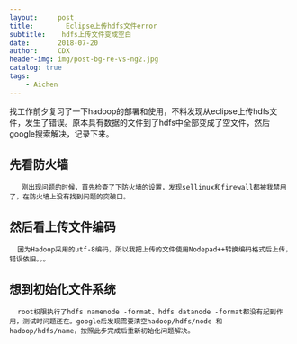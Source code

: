 ```yaml
---
layout:     post
title:        Eclipse上传hdfs文件error
subtitle:    hdfs上传文件变成空白
date:       2018-07-20
author:     CDX
header-img: img/post-bg-re-vs-ng2.jpg
catalog: true
tags:
    - Aichen
---
```

找工作前夕复习了一下hadoop的部署和使用，不料发现从eclipse上传hdfs文件，发生了错误。原本具有数据的文件到了hdfs中全部变成了空文件，然后google搜索解决，记录下来。
## 先看防火墙
       刚出现问题的时候，首先检查了下防火墙的设置，发现sellinux和firewall都被我禁用了，在防火墙上没有找到问题的突破口。
## 然后看上传文件编码
      因为Hadoop采用的utf-8编码，所以我把上传的文件使用Nodepad++转换编码格式后上传，错误依旧。。。
## 想到初始化文件系统
      root权限执行了hdfs namenode -format、hdfs datanode -format都没有起到作用，测试时问题还在。google后发现需要清空hadoop/hdfs/node 和 hadoop/hdfs/name，按照此步完成后重新初始化问题解决。